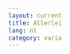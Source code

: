 ```yaml
---
layout: current
title: Allerlei
lang: nl
category: varia
---
```


<!--
Posts about participation in (music)hackdays and other little software projects
-->
